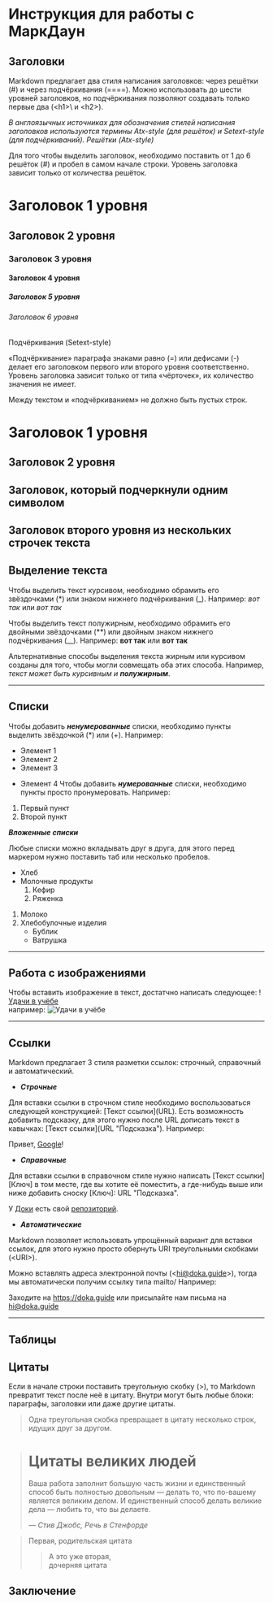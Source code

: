 # Инструкция для работы с МаркДаун

## Заголовки

Markdown предлагает два стиля написания заголовков: через решётки (#) и через подчёркивания (====). Можно использовать до шести уровней заголовков, но подчёркивания позволяют создавать только первые два (\<h1>\ и \<h2>\).

*В англоязычных источниках для обозначения стилей написания заголовков используются термины Atx-style (для решёток) и Setext-style (для подчёркиваний).
Решётки (Atx-style)*

Для того чтобы выделить заголовок, необходимо поставить от 1 до 6 решёток (#) и пробел в самом начале строки. Уровень заголовка зависит только от количества решёток.

# Заголовок 1 уровня
## Заголовок 2 уровня
### Заголовок 3 уровня
#### Заголовок 4 уровня
##### Заголовок 5 уровня
###### Заголовок 6 уровня
  
  Подчёркивания (Setext-style)

«Подчёркивание» параграфа знаками равно (=) или дефисами (-) делает его заголовком первого или второго уровня соответственно. Уровень заголовка зависит только от типа «чёрточек», их количество значения не имеет.

Между текстом и «подчёркиванием» не должно быть пустых строк.

Заголовок 1 уровня
==================

Заголовок 2 уровня
------------------

Заголовок, который подчеркнули одним символом
-

Заголовок второго
уровня из нескольких
строчек текста
------------------

## Выделение текста

Чтобы выделить текст курсивом, необходимо обрамить его звёздочками (*) или знаком нижнего подчёркивания (_). Например: *вот так* или _вот так_

Чтобы выделить текст полужирным, необходимо обрамить его двойными звёздочками (**) или двойным знаком нижнего подчёркивания (__). Например: **вот так** или __вот так__

Альтернативные способы выделения текста жирным или курсивом созданы для того, чтобы могли совмещать оба этих способа. Например, *текст может быть курсивным и __полужирным__*.
___
## Списки

Чтобы добавить __*ненумерованные*__ списки, необходимо пункты выделить звёздочкой (*) или (+). Например:
* Элемент 1
* Элемент 2
* Элемент 3
+ Элемент 4
Чтобы добавить __*нумерованные*__ списки, необходимо пункты просто пронумеровать. Например:
1. Первый пункт
2. Второй пункт

__*Вложенные списки*__

Любые списки можно вкладывать друг в друга, для этого перед маркером нужно поставить таб или несколько пробелов.

+ Хлеб
+ Молочные продукты
  1. Кефир
  2. Ряженка

1. Молоко
2. Хлебобулочные изделия
    + Бублик
    + Ватрушка
___
## Работа с изображениями

Чтобы вставить изображение в текст, достатчно написать следующее:
\![Удачи в учёбе](pictures.jpg)\
например: ![Удачи в учёбе](pictures.jpg)
___
## Ссылки

Markdown предлагает 3 стиля разметки ссылок: строчный, справочный и автоматический.

* __*Строчные*__

Для вставки ссылки в строчном стиле необходимо воспользоваться следующей конструкцией: [Текст ссылки]​(URL). Есть возможность добавить подсказку, для этого нужно после URL дописать текст в кавычках: [Текст ссылки]​(URL "Подсказка"). Например:

Привет, [Google](https://www.google.com "официальный сайт Google")!

* __*Справочные*__

Для вставки ссылки в справочном стиле нужно написать [Текст ссылки]​[Ключ] в том месте, где вы хотите её поместить, а где-нибудь выше или ниже добавить сноску [Ключ]: URL "Подсказка".

У [Доки][1] есть свой [репозиторий][repo].

[1]: https://doka.guide "Энциклопедия про web-dev"
[repo]: https://github.com/doka-guide "Репозиторий Доки"

* __*Автоматические*__

Markdown позволяет использовать упрощённый вариант для вставки ссылок, для этого нужно просто обернуть URI треугольными скобками (\<URI>).

Можно вставлять адреса электронной почты (\<hi@doka.guide>), тогда мы автоматически получим ссылку типа mailto/ Например:

Заходите на <https://doka.guide>
или присылайте нам письма на <hi@doka.guide>
___

## Таблицы

## Цитаты

Если в начале строки поставить треугольную скобку (>), то Markdown превратит текст после неё в цитату. Внутри могут быть любые блоки: параграфы, заголовки или даже другие цитаты.

> Одна треугольная скобка
превращает в цитату несколько строк,
идущих друг за другом.

> # Цитаты великих людей
> Ваша работа заполнит большую часть жизни и единственный способ быть
> полностью довольным — делать то, что по-вашему является великим делом.
> И единственный способ делать великие дела — любить то, что вы делаете.
>
> *— Стив Джобс, Речь в Стенфорде*

> Первая, родительская цитата
> > А это уже вторая,\
> > дочерняя цитата

## Заключение
